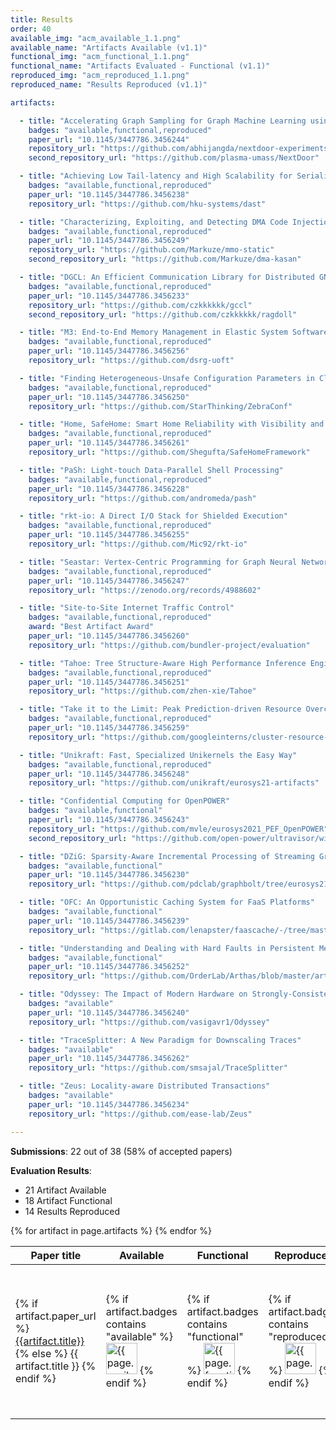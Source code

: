 ```yaml
---
title: Results
order: 40
available_img: "acm_available_1.1.png"
available_name: "Artifacts Available (v1.1)"
functional_img: "acm_functional_1.1.png"
functional_name: "Artifacts Evaluated - Functional (v1.1)"
reproduced_img: "acm_reproduced_1.1.png"
reproduced_name: "Results Reproduced (v1.1)"

artifacts:

  - title: "Accelerating Graph Sampling for Graph Machine Learning using GPUs"
    badges: "available,functional,reproduced"
    paper_url: "10.1145/3447786.3456244"
    repository_url: "https://github.com/abhijangda/nextdoor-experiments/"
    second_repository_url: "https://github.com/plasma-umass/NextDoor"

  - title: "Achieving Low Tail-latency and High Scalability for Serializable Transactions in Edge Computing"
    badges: "available,functional,reproduced"
    paper_url: "10.1145/3447786.3456238"
    repository_url: "https://github.com/hku-systems/dast"

  - title: "Characterizing, Exploiting, and Detecting DMA Code Injection Vulnerabilities in the Presence of an IOMMU"
    badges: "available,functional,reproduced"
    paper_url: "10.1145/3447786.3456249"
    repository_url: "https://github.com/Markuze/mmo-static"
    second_repository_url: "https://github.com/Markuze/dma-kasan"

  - title: "DGCL: An Efficient Communication Library for Distributed GNN Training"
    badges: "available,functional,reproduced"
    paper_url: "10.1145/3447786.3456233"
    repository_url: "https://github.com/czkkkkkk/gccl"
    second_repository_url: "https://github.com/czkkkkkk/ragdoll"

  - title: "M3: End-to-End Memory Management in Elastic System Software Stacks"
    badges: "available,functional,reproduced"
    paper_url: "10.1145/3447786.3456256"
    repository_url: "https://github.com/dsrg-uoft"

  - title: "Finding Heterogeneous-Unsafe Configuration Parameters in Cloud Systems"
    badges: "available,functional,reproduced"
    paper_url: "10.1145/3447786.3456250"
    repository_url: "https://github.com/StarThinking/ZebraConf"

  - title: "Home, SafeHome: Smart Home Reliability with Visibility and Atomicity"
    badges: "available,functional,reproduced"
    paper_url: "10.1145/3447786.3456261"
    repository_url: "https://github.com/Shegufta/SafeHomeFramework"

  - title: "PaSh: Light-touch Data-Parallel Shell Processing"
    badges: "available,functional,reproduced"
    paper_url: "10.1145/3447786.3456228"
    repository_url: "https://github.com/andromeda/pash"

  - title: "rkt-io: A Direct I/O Stack for Shielded Execution"
    badges: "available,functional,reproduced"
    paper_url: "10.1145/3447786.3456255"
    repository_url: "https://github.com/Mic92/rkt-io"

  - title: "Seastar: Vertex-Centric Programming for Graph Neural Networks"
    badges: "available,functional,reproduced"
    paper_url: "10.1145/3447786.3456247"
    repository_url: "https://zenodo.org/records/4988602"

  - title: "Site-to-Site Internet Traffic Control"
    badges: "available,functional,reproduced"
    award: "Best Artifact Award"
    paper_url: "10.1145/3447786.3456260"
    repository_url: "https://github.com/bundler-project/evaluation"

  - title: "Tahoe: Tree Structure-Aware High Performance Inference Engine for Decision Tree Ensemble on GPU"
    badges: "available,functional,reproduced"
    paper_url: "10.1145/3447786.3456251"
    repository_url: "https://github.com/zhen-xie/Tahoe"

  - title: "Take it to the Limit: Peak Prediction-driven Resource Overcommitment in Datacenters"
    badges: "available,functional,reproduced"
    paper_url: "10.1145/3447786.3456259"
    repository_url: "https://github.com/googleinterns/cluster-resource-forecast"

  - title: "Unikraft: Fast, Specialized Unikernels the Easy Way"
    badges: "available,functional,reproduced"
    paper_url: "10.1145/3447786.3456248"
    repository_url: "https://github.com/unikraft/eurosys21-artifacts"

  - title: "Confidential Computing for OpenPOWER"
    badges: "available,functional"
    paper_url: "10.1145/3447786.3456243"
    repository_url: "https://github.com/mvle/eurosys2021_PEF_OpenPOWER"
    second_repository_url: "https://github.com/open-power/ultravisor/wiki/How-to-build-and-run-Secure-VM-using-Ultravisor-on-a-OpenPOWER-machine"   

  - title: "DZiG: Sparsity-Aware Incremental Processing of Streaming Graphs"
    badges: "available,functional"
    paper_url: "10.1145/3447786.3456230"
    repository_url: "https://github.com/pdclab/graphbolt/tree/eurosys21-artifact"

  - title: "OFC: An Opportunistic Caching System for FaaS Platforms"
    badges: "available,functional"
    paper_url: "10.1145/3447786.3456239"
    repository_url: "https://gitlab.com/lenapster/faascache/-/tree/master/artifactEvaluation"

  - title: "Understanding and Dealing with Hard Faults in Persistent Memory Systems"
    badges: "available,functional"
    paper_url: "10.1145/3447786.3456252"
    repository_url: "https://github.com/OrderLab/Arthas/blob/master/artifactREADME.md"

  - title: "Odyssey: The Impact of Modern Hardware on Strongly-Consistent Replication Protocols"
    badges: "available"
    paper_url: "10.1145/3447786.3456240"
    repository_url: "https://github.com/vasigavr1/Odyssey"

  - title: "TraceSplitter: A New Paradigm for Downscaling Traces"
    badges: "available"
    paper_url: "10.1145/3447786.3456262"
    repository_url: "https://github.com/smsajal/TraceSplitter"

  - title: "Zeus: Locality-aware Distributed Transactions"
    badges: "available"
    paper_url: "10.1145/3447786.3456234"
    repository_url: "https://github.com/ease-lab/Zeus"

---
```


**Submissions**: 22 out of 38 (58% of accepted papers)

**Evaluation Results**:

* 21 Artifact Available
* 18 Artifact Functional
* 14 Results Reproduced

<table>
  <thead>
    <tr>
      <th>Paper title</th>
      <th>Available</th>
      <th>Functional</th>
      <th>Reproduced</th>
      <th>Available At</th>
    </tr>
  </thead>
  <tbody>
  {% for artifact in page.artifacts %}
    <tr>
      <td>
        {% if artifact.paper_url %}
          <a href="https://doi.org/{{artifact.paper_url}}" target="_blank">{{artifact.title}}</a>
        {% else %}
          {{ artifact.title }}
        {% endif %}
      </td>
      <td width="62px">
        {% if artifact.badges contains "available" %}
          <img src="{{ site.baseurl }}/images/{{ page.available_img }}" alt="{{ page.available_name }}" width="50px">
        {% endif %}
      </td>
      <td width="62px">
        {% if artifact.badges contains "functional" %}
          <img src="{{ site.baseurl }}/images/{{ page.functional_img }}" alt="{{ page.functional_name }}" width="50px">
        {% endif %}
      </td>
      <td width="62px">
        {% if artifact.badges contains "reproduced" %}
          <img src="{{ site.baseurl }}/images/{{ page.reproduced_img }}" alt="{{ page.reproduced_name }}" width="50px">
        {% endif %}
      </td>
      <td>
        {% if artifact.award %}
          <b>{{ artifact.award }}</b><br>
        {% endif %} {% if artifact.artifact_url %}
          <a href="https://doi.org/{{artifact.artifact_url}}" target="_blank">Artifact</a><br>
        {% endif %} {% if artifact.repository_url %}
          <a href="{{artifact.repository_url}}" target="_blank">Repository</a><br>
        {% endif %} {% if artifact.second_repository_url %}
        and
          <a href="{{artifact.second_repository_url}}" target="_blank">Repository</a><br>
        {% endif %}
      </td>
    </tr>
    {% endfor %}
  </tbody>
</table>
